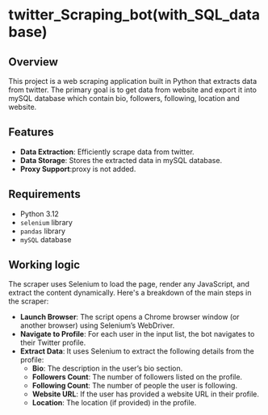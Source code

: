 # twitter_Scraping_bot(with_SQL_database)

## Overview

This project is a web scraping application built in Python that extracts data from twitter. The primary goal is to get data from website and export it into mySQL database which contain bio, followers, following, location and website.

## Features

- **Data Extraction**: Efficiently scrape data from twitter.
- **Data Storage**: Stores the extracted data in mySQL database.
- **Proxy Support**:proxy is not added.

## Requirements

- Python 3.12
- `selenium` library 
- `pandas` library
- `mySQL` database

## Working logic

The scraper uses Selenium to load the page, render any JavaScript, and extract the content dynamically. Here's a breakdown of the main steps in the scraper:

- **Launch Browser**: The script opens a Chrome browser window (or another browser) using Selenium’s WebDriver.
- **Navigate to Profile**: For each user in the input list, the bot navigates to their Twitter profile.
- **Extract Data**: It uses Selenium to extract the following details from the profile:
    - **Bio**: The description in the user’s bio section.
    - **Followers Count**: The number of followers listed on the profile.
    - **Following Count**: The number of people the user is following.
    - **Website URL**: If the user has provided a website URL in their profile.
    - **Location**: The location (if provided) in the profile.
